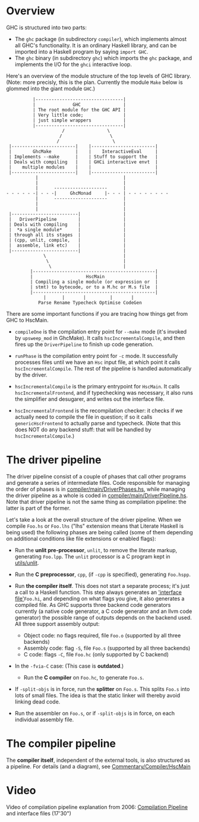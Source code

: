 # Overview


GHC is structured into two parts:

- The `ghc` package (in subdirectory `compiler`), which implements almost all GHC's functionality. It is an ordinary Haskell library, and can be imported into a Haskell program by saying `import GHC`.
- The `ghc` binary (in subdirectory `ghc`) which imports the `ghc` package, and implements the I/O for the `ghci` interactive loop.


Here's an overview of the module structure of the top levels of GHC library.   (Note: more precisly, this is the plan. Currently the module `Make` below is glommed into the giant module `GHC`.)

```wiki
          |---------------------------------|
          |              GHC                |
          | The root module for the GHC API |
          | Very little code;               |
          | just simple wrappers            |
          |---------------------------------|
                     /                \
                    /                  \
                   /                    \
 |------------------------|    |------------------------|
 |        GhcMake         |    |    InteractiveEval     |
 | Implements --make      |    | Stuff to support the   |
 | Deals with compiling   |    | GHCi interactive envt  |
 |    multiple modules    |    |                        |
 |------------------------|    |------------------------|
           |                                |
           |                                |
           |      --------------------      |
- - - - - -| - - -|     GhcMonad     |- - - | - - - - - - - -
           |      --------------------      |
           |                                |
           |                                |
 |-------------------------|                |
 |   DriverPipeline        |                |
 | Deals with compiling    |                |
 |  *a single module*      |                |
 | through all its stages  |                |
 | (cpp, unlit, compile,   |                |
 |  assemble, link etc)    |                |
 |-------------------------|                |
              \                             |
               \                            |
                \                           |  
         |----------------------------------------------|
         |                    HscMain                   |
         | Compiling a single module (or expression or  |
         | stmt) to bytecode, or to a M.hc or M.s file  |
         |----------------------------------------------|
              |      |       |         |       |
            Parse Rename Typecheck Optimise CodeGen
```


There are some important functions if you are tracing how things get from GHC to HscMain.

- `compileOne` is the compilation entry point for `--make` mode (it's invoked by `upsweep_mod` in GhcMake).  It calls `hscIncrementalCompile`, and then fires up the `DriverPipeline` to finish up code generation.

- `runPhase` is the compilation entry point for `-c` mode. It successfully processes files until we have an `Hsc` input file, at which point it calls `hscIncrementalCompile`. The rest of the pipeline is handled automatically by the driver.

- `hscIncrementalCompile` is the primary entrypoint for `HscMain`.  It calls `hscIncrementalFrontend`, and if typechecking was necessary, it also runs the simplifier and desugarer, and writes out the interface file.

- `hscIncrementalFrontend` is the recompilation checker: it checks if we actually need to compile the file in question; if so it calls `genericHscFrontend` to actually parse and typecheck. (Note that this does NOT do any backend stuff: that will be handled by `hscIncrementalCompile`.)

# The driver pipeline


The driver pipeline consist of a couple of phases that call other programs and generate a series of intermediate files. Code responsible for managing the order of phases is in [compiler/main/DriverPhases.hs](/trac/ghc/browser/ghc/compiler/main/DriverPhases.hs), while managing the driver pipeline as a whole is coded in [compiler/main/DriverPipeline.hs](/trac/ghc/browser/ghc/compiler/main/DriverPipeline.hs). Note that driver pipeline is not the same thing as compilation pipeline: the latter is part of the former.


Let's take a look at the overall structure of the driver pipeline. When we compile `Foo.hs` or `Foo.lhs` ("lhs" extension means that Literate Haskell is being used) the following phases are being called (some of them depending on additional conditions like file extensions or enabled flags):

- Run the **unlit pre-processor**, `unlit`, to remove the literate markup, generating `Foo.lpp`.  The `unlit` processor is a C program kept in [utils/unlit](/trac/ghc/browser/ghc/utils/unlit).

- Run the **C preprocessor**, `cpp`, (if `-cpp` is specified), generating `Foo.hspp`.

- Run **the compiler itself**. This does not start a separate process; it's just a call to a Haskell function.  This step always generates an ['interface file'](commentary/compiler/iface-files)`Foo.hi`, and depending on what flags you give, it also generates a compiled file. As GHC supports three backend code generators currently (a native code generator, a C code generator and an llvm code generator) the possible range of outputs depends on the backend used. All three support assembly output:

  - Object code: no flags required, file `Foo.o` (supported by all three backends)
  - Assembly code: flag `-S`, file `Foo.s` (supported by all three backends)
  - C code: flags `-C`, file `Foo.hc` (only supported by C backend)

- In the `-fvia-C` case: (This case is **outdated**.)

  - Run the **C compiler** on `Foo.hc`, to generate `Foo.s`.

- If `-split-objs` is in force, run the **splitter** on `Foo.s`.  This splits `Foo.s` into lots of small files.  The idea is that the static linker will thereby avoid linking dead code.

- Run the assembler on `Foo.s`, or if `-split-objs` is in force, on each individual assembly file.

# The compiler pipeline


The **compiler itself**, independent of the external tools, is also structured as a pipeline.  For details (and a diagram), see [Commentary/Compiler/HscMain](commentary/compiler/hsc-main)

# Video


Video of compilation pipeline explanation from 2006: [ Compilation Pipeline](http://www.youtube.com/watch?v=dzSc8ACz_mw&list=PLBkRCigjPwyeCSD_DFxpd246YIF7_RDDI) and interface files (17'30")
